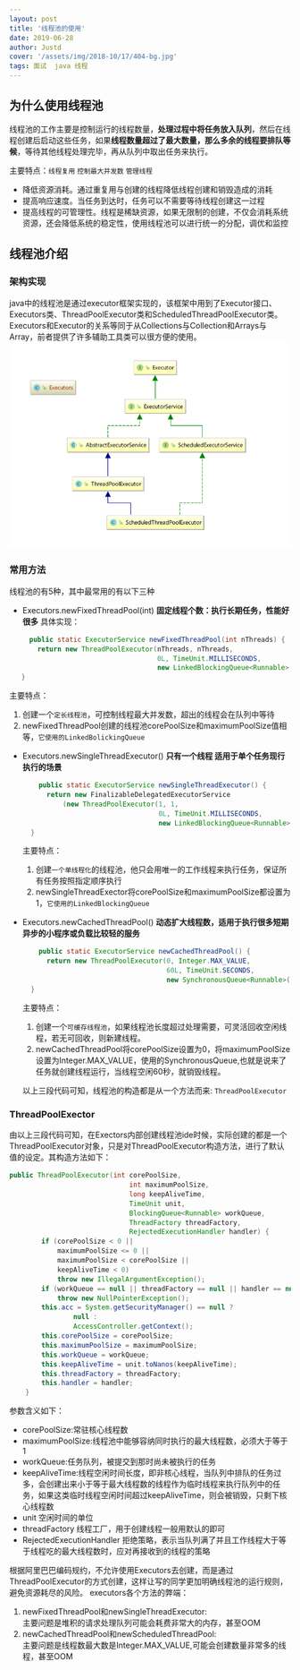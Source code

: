 ```yaml
---
layout: post
title: '线程池的使用'
date: 2019-06-28
author: Justd
cover: '/assets/img/2018-10/17/404-bg.jpg'
tags: 面试  java 线程 
---
```


## 为什么使用线程池
线程池的工作主要是控制运行的线程数量，**处理过程中将任务放入队列**，然后在线程创建后启动这些任务，如果**线程数量超过了最大数量，那么多余的线程要排队等候**，等待其他线程处理完毕，再从队列中取出任务来执行。

主要特点：`线程复用` `控制最大并发数` `管理线程`  

- 降低资源消耗。通过重复用与创建的线程降低线程创建和销毁造成的消耗   
- 提高响应速度。当任务到达时，任务可以不需要等待线程创建这一过程   
- 提高线程的可管理性。线程是稀缺资源，如果无限制的创建，不仅会消耗系统资源，还会降低系统的稳定性，使用线程池可以进行统一的分配，调优和监控   

## 线程池介绍
### 架构实现 
java中的线程池是通过executor框架实现的，该框架中用到了Executor接口、Executors类、ThreadPoolExecutor类和ScheduledThreadPoolExecutor类。Executors和Executor的关系等同于从Collections与Collection和Arrays与Array，前者提供了许多辅助工具类可以很方便的使用。
![](/assets\img\2019-06\executor.png)   

### 常用方法
线程池的有5种，其中最常用的有以下三种
- Executors.newFixedThreadPool(int)  **固定线程个数：执行长期任务，性能好很多**
  具体实现：
 ```java
      public static ExecutorService newFixedThreadPool(int nThreads) {
        return new ThreadPoolExecutor(nThreads, nThreads,
                                      0L, TimeUnit.MILLISECONDS,
                                      new LinkedBlockingQueue<Runnable>());
    }
  ```
  主要特点：  
  1. 创建一个`定长线程池`，可控制线程最大并发数，超出的线程会在队列中等待   
  2. newFixedThreadPool创建的线程池corePoolSize和maximumPoolSize值相等，`它使用的LinkedBolickingQueue   `
- Executors.newSingleThreadExecutor() **只有一个线程 适用于单个任务现行执行的场景**
  ```java
      public static ExecutorService newSingleThreadExecutor() {
        return new FinalizableDelegatedExecutorService
            (new ThreadPoolExecutor(1, 1,
                                    0L, TimeUnit.MILLISECONDS,
                                    new LinkedBlockingQueue<Runnable>()));
    }
  ```
  主要特点：
  1. 创建`一个单线程化`的线程池，他只会用唯一的工作线程来执行任务，保证所有任务按照指定顺序执行  
  2. newSingleThreadExector将corePoolSize和maximumPoolSize都设置为1，`它使用的LinkedBlockingQueue`
- Executors.newCachedThreadPool() **动态扩大线程数，适用于执行很多短期异步的小程序或负载比较轻的服务**
  ```java
      public static ExecutorService newCachedThreadPool() {
        return new ThreadPoolExecutor(0, Integer.MAX_VALUE,
                                      60L, TimeUnit.SECONDS,
                                      new SynchronousQueue<Runnable>());
    }
  ```
  主要特点：
  1. 创建一个`可缓存线程池`，如果线程池长度超过处理需要，可灵活回收空闲线程，若无可回收，则新建线程。
  2. newCachedThreadPool将corePoolSize设置为0，将maximumPoolSize设置为Integer.MAX_VALUE，使用的SynchronousQueue,也就是说来了任务就创建线程运行，当线程空闲60秒，就销毁线程。

  以上三段代码可知，线程池的构造都是从一个方法而来: `ThreadPoolExecutor` 

### ThreadPoolExector
由以上三段代码可知，在Exectors内部创建线程池ide时候，实际创建的都是一个ThreadPoolExecutor对象，只是对ThreadPoolExecutor构造方法，进行了默认值的设定。其构造方法如下：
```java
public ThreadPoolExecutor(int corePoolSize,
                              int maximumPoolSize,
                              long keepAliveTime,
                              TimeUnit unit,
                              BlockingQueue<Runnable> workQueue,
                              ThreadFactory threadFactory,
                              RejectedExecutionHandler handler) {
        if (corePoolSize < 0 ||
            maximumPoolSize <= 0 ||
            maximumPoolSize < corePoolSize ||
            keepAliveTime < 0)
            throw new IllegalArgumentException();
        if (workQueue == null || threadFactory == null || handler == null)
            throw new NullPointerException();
        this.acc = System.getSecurityManager() == null ?
                null :
                AccessController.getContext();
        this.corePoolSize = corePoolSize;
        this.maximumPoolSize = maximumPoolSize;
        this.workQueue = workQueue;
        this.keepAliveTime = unit.toNanos(keepAliveTime);
        this.threadFactory = threadFactory;
        this.handler = handler;
    }

```
参数含义如下：   
- corePoolSize:常驻核心线程数
- maximumPoolSize:线程池中能够容纳同时执行的最大线程数，必须大于等于1
- workQueue:任务队列，被提交到那时尚未被执行的任务
- keepAliveTime:线程空闲时间长度，即非核心线程，当队列中排队的任务过多，会创建出来小于等于最大线程数的线程作为临时线程来执行队列中的任务，如果这类临时线程空闲时间超过keepAliveTime，则会被销毁，只剩下核心线程数     
- unit 空闲时间的单位
- threadFactory 线程工厂，用于创建线程一般用默认的即可
- RejectedExecutionHandler 拒绝策略，表示当队列满了并且工作线程大于等于线程吃的最大线程数时，应对再接收到的线程的策略  

根据阿里巴巴编码规约，不允许使用Executors去创建，而是通过ThreadPoolExecutor的方式创建，这样让写的同学更加明确线程池的运行规则，避免资源耗尽的风险。
executors各个方法的弊端：
1. newFixedThreadPool和newSingleThreadExecutor:    
   主要问题是堆积的请求处理队列可能会耗费非常大的内存，甚至OOM
2. newCachedThreadPool和newScheduledThreadPool:   
   主要问题是线程数最大数是Integer.MAX_VALUE,可能会创建数量非常多的线程，甚至OOM   


